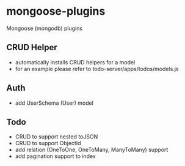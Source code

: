 # mongoose-plugins
Mongoose (mongodb) plugins

## CRUD Helper
  * automatically installs CRUD helpers for a model
  * for an example please refer to todo-server/apps/todos/models.js

## Auth
  * add UserSchema (User) model 

## Todo
  * CRUD to support nested toJSON
  * CRUD to support ObjectId
  * add relation (OneToOne, OneToMany, ManyToMany) support
  * add pagination support to index

